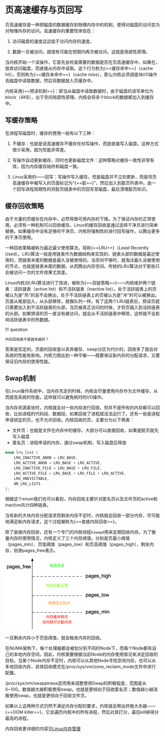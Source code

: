 # 页高速缓存与页回写

页高速缓存是一种把磁盘的数据缓存到物理内存中的机制，使得对磁盘的访问变为对物理内存的访问。高速缓存的重要性体现在：

1. 访问磁盘的速度远远低于访问内存的速度。

2. 数据一旦被访问，就很有可能在短期内再次被访问。这就是局部性原理。

当内核开始一个读操作，它首先会检查需要的数据是否在页高速缓存中。如果在，放弃访问磁盘，而直接从内存中读取。这个行为称为{==缓存命中==}（cache hit）。否则称为{==缓存未命中==}（cache miss），那么内核必须调度块I/O操作去磁盘中读取数据，然后将数据放入页缓存中。

内核采用{==预读机制==}：即当从磁盘中读取数据时，由于磁盘的读写单位为block（4KB），出于空间局部性原理，内核会将多个block的数据都加入到缓存中。

## 写缓存策略

在进程写磁盘时，缓存的使用一般有以下三种：

1. 不缓存：也就是说高速缓存不缓存任何写操作，而是直接写入磁盘。这种方式很少采用，因为性能非常差。

2. 写操作自动更新缓存，同时也更新磁盘文件：这种策略对缓存一致性非常有效，因为内存缓存始终和磁盘一致。

3. Linux采用的——回写：写操作写入缓存，但是磁盘并不立刻更新，而是将页高速缓存中被写入的页面标记为“{==脏==}”，然后加入到脏页列表中。由一个回写进程周期性的将脏页链表中的页回写至磁盘，最后清理脏页标识。

## 缓存回收策略

由于大量的页缓存在内存中，必然导致可用内存的下降。为了保证内存的正常使用，必须有一种机制可以回收缓存。Linux的缓存回收是通过选择干净页进行简单替换。如果缓存中没有足够的干净页，内核将强制性的进行回写操作，以腾出更多的干净页使用。

一种回收策略被称为最近最少使用算法，简称{==LRU==}（Least Recently Used）。LRU算法一般是用链表作为数据结构来实现的，链表头部的数据是最近使用的，而链表末尾的数据是最久没被使用的。当空间不够时，就淘汰最久没被使用的节点，也就是链表末尾的数据，从而腾出内存空间。传统的LRU算法对于那些只会被访问一次的文件效果尤其差。

Linux内核对LRU算法进行了改进，被称为{==双链策略==}——内核维护两个链表：活跃链表（active list）和不活跃链表（inactive list）。处于活跃链表上的页被认为是"热"的且不会换出，处于不活跃链表上的页被认为是"冷"的可以被换出。页面从尾部加入，从头部移除，就像队列一样。有了这两个LRU链表后，预读页就只需要加入到不活跃链表的头部，当页被真正访问的时候，才将页插入到活跃链表的头部。如果预读的页一直没有被访问，就会从不活跃链表中移除，这样就不会影响活跃链表中的热数据。

!!! question

	内存回收是不是越多越好？

答案是否定的。页面的回收是以丢弃缓存、swap分区为代价的，回收多了就会对系统的性能有影响。内核力图达到一种平衡——既要保证新内存的分配请求，又要保证旧内存的使用性能。

## Swap机制

在Linux操作系统中，当内存充足的时候，内核会尽量使用内存作为文件缓存，从而提高系统的性能，这样就可以避免耗时的I/O操作。

当内存资源紧张时，内核就会对一些内存进行回收。但并不是所有的内存都可以回收，比如进程的代码段、数据段，如果回收了进程就没法运行了。还有一些是进程申请锁定的页，也不允许回收。内核回收的页，主要分为以下两类：

- 文件页：也就是文件在内存中的缓存，大部分可以直接回收，如果是脏页就先写入磁盘
- 匿名页：进程申请的内存，通过swap机制，写入磁盘后释放

```C title="mmzone.h"
enum lru_list {
	LRU_INACTIVE_ANON = LRU_BASE,
	LRU_ACTIVE_ANON = LRU_BASE + LRU_ACTIVE,
	LRU_INACTIVE_FILE = LRU_BASE + LRU_FILE,
	LRU_ACTIVE_FILE = LRU_BASE + LRU_FILE + LRU_ACTIVE,
	LRU_UNEVICTABLE,
	NR_LRU_LISTS
};
```

根据这个enum我们也可以看到，内存回收主要针对匿名页以及文件页的active和inactive共计四种链表。

当有新的大块内存分配请求而剩余内存不足时，内核就会回收一部分内存，尽可能地满足新内存请求，这个过程被称为{==直接内存回收==}。

除了直接内存回收，还有一个专门的内核线程`kswapd`用来定期回收内存。为了衡量内存的使用情况，内核定义了三个内存阈值，分别是页最小阈值（pages_min）、页低阈值（pages_low）和页高阈值（pages_high），剩余内存，则用pages_free表示。

![内存情况](../../images/kernel/pages_free.webp)

一旦剩余内存小于页低阈值，就会触发内存的回收。

在NUMA架构下，每个处理器都会被划分到不同的Node下，而每个Node都有自己的本地内存空间。因此，内核需要根据当前Node的内存使用情况来决定回收的目标。当某个Node内存不足时，内核可以从其他Node寻找空闲内存，也可以从本地回收内存，具体回收模式在/proc/sys/vm/zone_reclaim_mode文件中进行配置。

/proc/sys/vm/swappiness选项用来调整使用Swap的积极程度，范围是从0~100。数值越大越积极使用swap，也就是更倾向于回收匿名页；数值越小越消极使用swap，也就是更倾向于回收文件页。

如果以上这两种方式仍然不满足内存分配的要求，内核就会祭出终极大杀器——{==OOM killer==}，它会遍历内核中的所有进程，然后对其打分，最后kill掉得分最高的进程。

内存回收更详细的内容见[Linux内存管理](https://www.bilibili.com/cheese/play/ep119458?csource=common_myclass_purchasedlecture_null&spm_id_from=333.874.selfDef.mine_paid_list)